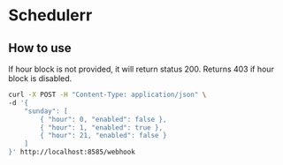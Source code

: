 # Schedulerr

## How to use

If hour block is not provided, it will return status 200.
Returns 403 if hour block is disabled.

```bash
curl -X POST -H "Content-Type: application/json" \
-d '{
    "sunday": [
        { "hour": 0, "enabled": false },
        { "hour": 1, "enabled": true },
        { "hour": 21, "enabled": false }
    ]
}' http://localhost:8585/webhook
```
